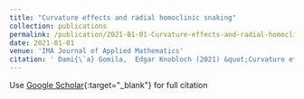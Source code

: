 ```yaml
---
title: "Curvature effects and radial homoclinic snaking"
collection: publications
permalink: /publication/2021-01-01-Curvature-effects-and-radial-homoclinic-snaking
date: 2021-01-01
venue: 'IMA Journal of Applied Mathematics'
citation: ' Dami{\`a} Gomila,  Edgar Knobloch (2021) &quot;Curvature effects and radial homoclinic snaking.&quot; <i>IMA Journal of Applied Mathematics</i>. 86, 1094--1111.'
---
```

Use [Google Scholar](https://scholar.google.com/scholar?q=Curvature+effects+and+radial+homoclinic+snaking){:target="_blank"} for full citation
